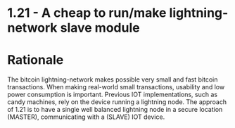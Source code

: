 # 1.21 - A cheap to run/make lightning-network slave module


# Rationale
The bitcoin lightning-network makes possible very small and fast bitcoin transactions. When making real-world small transactions, usability and low power consumption is important. Previous IOT implementations, such as candy machines, rely on the device running a lightning node. The approach of 1.21 is to have a single well balanced lightning node in a secure location (MASTER), communicating with a (SLAVE) IOT device. 
